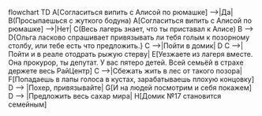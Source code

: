 flowchart TD
    A[Согласиться випить с Алисой по рюмашке] -->|Да| B(Просыпаешься с жуткого бодуна)
    A[Согласиться випить с Алисой по рюмашке] -->|Нет| C(Весь лагерь знает, что ты приставал к Алисе)
    B --> D{Ольга ласково спрашивает привязывать ли тебя голым к позорному столбу, или тебе есть что предложить.}
    C -->|Пойти в домик| D
    C -->|Пойти и в реале отодрать рыжую стерву| E[Уезжаете из лагеря вместе. Она прокурор, ты депутат. У вас пятеро детей. Всей семьёй в страхе держете весь РайЦентр]
    C -->|Сбежать жить в лес от такого позора| F[Попадаешь в лапы голоса в кустах, зарабатываешь плохую концовку]
    D --> |Похер, привязывайте| G[И на людей посмотрим и себя покажем]
    D --> |Предложить весь сахар мира| H[Домик №17 становится семейным]
